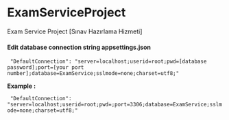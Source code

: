 ﻿# ExamServiceProject
Exam Service Project [Sınav Hazırlama Hizmeti]

<h4> Edit database connection string  appsettings.json </h4>
<code> "DefaultConnection": "server=localhost;userid=root;pwd=[database password];port=[your port number];database=ExamService;sslmode=none;charset=utf8;" </code>
 <p><b> Example :</b> </P>
<code> "DefaultConnection": "server=localhost;userid=root;pwd=;port=3306;database=ExamService;sslmode=none;charset=utf8;" </code>

